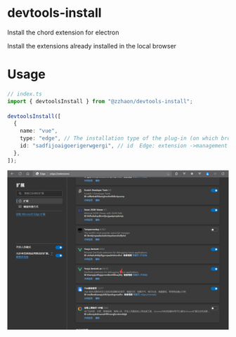 # devtools-install

Install the chord extension for electron

Install the extensions already installed in the local browser

# Usage

```ts
// index.ts
import { devtoolsInstall } from "@zzhaon/devtools-install";

devtoolsInstall([
  {
    name: "vue",
    type: "edge", // The installation type of the plug-in (on which browser the plug-in is installed) default: edge
    id: "sadfijoaigoerigerwgergi", // id  Edge: extension ->management extension ->extension id
  },
]);
```

![extensions id](./imags/extensions.png)
